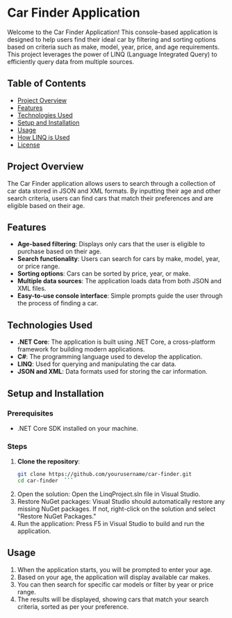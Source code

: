 # Car Finder Application

Welcome to the Car Finder Application! This console-based application is designed to help users find their ideal car by filtering and sorting options based on criteria such as make, model, year, price, and age requirements. This project leverages the power of LINQ (Language Integrated Query) to efficiently query data from multiple sources.

## Table of Contents

- [Project Overview](#project-overview)
- [Features](#features)
- [Technologies Used](#technologies-used)
- [Setup and Installation](#setup-and-installation)
- [Usage](#usage)
- [How LINQ is Used](#how-linq-is-used)
- [License](#license)

## Project Overview

The Car Finder application allows users to search through a collection of car data stored in JSON and XML formats. By inputting their age and other search criteria, users can find cars that match their preferences and are eligible based on their age.

## Features

- **Age-based filtering**: Displays only cars that the user is eligible to purchase based on their age.
- **Search functionality**: Users can search for cars by make, model, year, or price range.
- **Sorting options**: Cars can be sorted by price, year, or make.
- **Multiple data sources**: The application loads data from both JSON and XML files.
- **Easy-to-use console interface**: Simple prompts guide the user through the process of finding a car.

## Technologies Used

- **.NET Core**: The application is built using .NET Core, a cross-platform framework for building modern applications.
- **C#**: The programming language used to develop the application.
- **LINQ**: Used for querying and manipulating the car data.
- **JSON and XML**: Data formats used for storing the car information.

## Setup and Installation

### Prerequisites

- .NET Core SDK installed on your machine.

### Steps

1. **Clone the repository**:
   ```bash
   git clone https://github.com/yourusername/car-finder.git
   cd car-finder  ```
2. Open the solution: Open the LinqProject.sln file in Visual Studio.
3. Restore NuGet packages: Visual Studio should automatically restore any missing NuGet packages. If not, right-click on the solution and select "Restore NuGet Packages."
4. Run the application: Press F5 in Visual Studio to build and run the application.

## Usage
1. When the application starts, you will be prompted to enter your age.
2. Based on your age, the application will display available car makes.
3. You can then search for specific car models or filter by year or price range.
4. The results will be displayed, showing cars that match your search criteria, sorted as per your preference.
